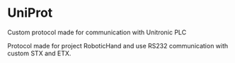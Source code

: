 # UniProt
Custom protocol made for communication with Unitronic PLC

Protocol made for project RoboticHand and use RS232 communication with custom STX and ETX.

